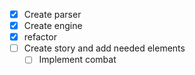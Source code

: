 - [x] Create parser
- [x] Create engine
- [x] refactor
- [ ] Create story and add needed elements
    - [ ] Implement combat
